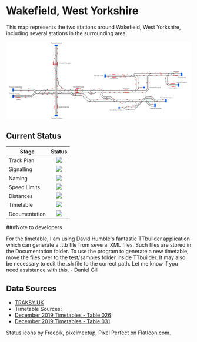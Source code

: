 # Wakefield, West Yorkshire
This map represents the two stations around Wakefield, West Yorkshire, including several stations in the surrounding area.

![Image of Current State of Map](Images/Wakefield.bmp)

## Current Status

| Stage         | Status        |
| ------------- |:-------------:|
| Track Plan     | <img src="https://image.flaticon.com/icons/svg/1632/1632596.svg" height="24"> |
| Signalling      | <img src="https://image.flaticon.com/icons/svg/1632/1632596.svg" height="24">      |
| Naming | <img src="https://image.flaticon.com/icons/svg/1632/1632596.svg" height="24">      |
| Speed Limits | <img src="https://image.flaticon.com/icons/svg/1632/1632596.svg" height="24"> |
| Distances | <img src="https://image.flaticon.com/icons/svg/1632/1632596.svg" height="24"> |
| Timetable | <img src="https://image.flaticon.com/icons/svg/390/390914.svg" height="24"> |
| Documentation | <img src="https://image.flaticon.com/icons/svg/390/390914.svg" height="24"> |

###Note to developers

For the timetable, I am using David Humble's fantastic TTbuilder application which can generate a .ttb file from several XML files. Such files are stored in the Documentation folder. To use the program to generate a new timetable, move the files over to the test/samples folder inside TTbuilder. It may also be necessary to edit the .sh file to the correct path. Let me know if you need assistance with this. - Daniel Gill

## Data Sources

- [TRAKSY.UK](https://traksy.uk/live)
- Timetable Sources:
- [December 2019 Timetables - Table 026](https://sacuksprodnrdigital0001.blob.core.windows.net/electronic-national-rail-timetable/electronic%20National%20Rail%20Timetable/02.%20December%202019/London%20North%20East%20Route/Table%20026.pdf)
- [December 2019 Timetables - Table 031](https://sacuksprodnrdigital0001.blob.core.windows.net/electronic-national-rail-timetable/electronic%20National%20Rail%20Timetable/02.%20December%202019/London%20North%20East%20Route/Table%20031.pdf)

Status icons by Freepik, pixelmeetup, Pixel Perfect on FlatIcon.com.
